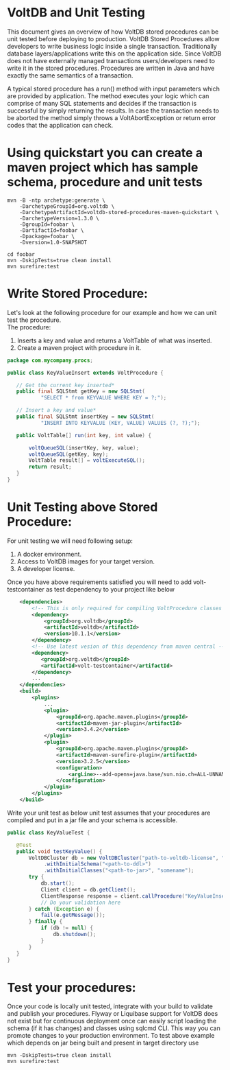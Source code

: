 # VoltDB and Unit Testing

This document gives an overview of how VoltDB stored procedures can be unit tested before deploying to production.
VoltDB Stored Procedures allow developers to write business logic inside a single transaction. Traditionally database layers/applications write this on the application side. Since VoltDB does not have externally managed transactions users/developers need to write it in the stored procedures. Procedures are written in Java and have exactly the same semantics of a transaction.

A typical stored procedure has a run() method with input parameters which are provided by application. The method executes your logic which can comprise of many SQL statements and decides if the transaction is successful by simply returning the results. In case the transaction needs to be aborted the method simply throws a VoltAbortException or return error codes that the application can check.

# Using quickstart you can create a maven project which has sample schema, procedure and unit tests
```shell
mvn -B -ntp archetype:generate \
    -DarchetypeGroupId=org.voltdb \
    -DarchetypeArtifactId=voltdb-stored-procedures-maven-quickstart \
    -DarchetypeVersion=1.3.0 \
    -DgroupId=foobar \
    -DartifactId=foobar \
    -Dpackage=foobar \
    -Dversion=1.0-SNAPSHOT

cd foobar
mvn -DskipTests=true clean install
mvn surefire:test
```    

# Write Stored Procedure:

Let's look at the following procedure for our example and how we can unit test the procedure.   
The procedure:

1. Inserts a key and value and returns a VoltTable  of what was inserted.
2. Create a maven project with procedure in it.

```java
package com.mycompany.procs;

public class KeyValueInsert extends VoltProcedure {

   // Get the current key inserted*  
   public final SQLStmt getKey = new SQLStmt(  
           "SELECT * from KEYVALUE WHERE KEY = ?;");

   // Insert a key and value*  
   public final SQLStmt insertKey = new SQLStmt(  
           "INSERT INTO KEYVALUE (KEY, VALUE) VALUES (?, ?);");

   public VoltTable[] run(int key, int value) {

       voltQueueSQL(insertKey, key, value);  
       voltQueueSQL(getKey, key);  
       VoltTable result[] = voltExecuteSQL();
       return result;  
   }  
}
```

# Unit Testing above Stored Procedure:

For unit testing we will need following setup:

1. A docker environment.  
2. Access to VoltDB images for your target version.  
3. A developer license.

Once you have above requirements satisfied you will need to add volt-testcontainer as test dependency to your project like below
```xml
    <dependencies>
        <!-- This is only required for compiling VoltProcedure classes no need to package them -->
        <dependency>
            <groupId>org.voltdb</groupId>
            <artifactId>voltdb</artifactId>
            <version>10.1.1</version>
        </dependency>
        <!-- Use latest vesion of this dependency from maven central -->
        <dependency>
           <groupId>org.voltdb</groupId>
           <artifactId>volt-testcontainer</artifactId>
        </dependency>
        ...
    </dependencies>
    <build>
        <plugins>
            ...
            <plugin>
                <groupId>org.apache.maven.plugins</groupId>
                <artifactId>maven-jar-plugin</artifactId>
                <version>3.4.2</version>
            </plugin>
            <plugin>
                <groupId>org.apache.maven.plugins</groupId>
                <artifactId>maven-surefire-plugin</artifactId>
                <version>3.2.5</version>
                <configuration>
                    <argLine>--add-opens=java.base/sun.nio.ch=ALL-UNNAMED</argLine>
                </configuration>
            </plugin>
        </plugins>
    </build>
```

Write your unit test as below unit test assumes that your procedures are compiled and put in a jar file and your schema is accessible.
```java
public class KeyValueTest {

   @Test  
   public void testKeyValue() {  
       VoltDBCluster db = new VoltDBCluster("path-to-voltdb-license", "voltdb/voltdb-enterprise:14.1.0")
            .withInitialSchema("<path-to-ddl>")
            .withInitialClasses("<path-to-jar>", "somename");
       try {  
           db.start();
           Client client = db.getClient();
           ClientResponse response = client.callProcedure("KeyValueInsert", 10, 10);
           // Do your validation here
       } catch (Exception e) {  
           fail(e.getMessage());  
       } finally {  
           if (db != null) {
               db.shutdown();  
           }  
       }  
   }  
}
```

# Test your procedures:

Once your code is locally unit tested, integrate with your build to validate and publish your procedures. Flyway or Liquibase support for VoltDB does not exist but for continuous deployment once can easily script loading the schema (if it has changes) and classes using sqlcmd CLI. This way you can promote changes to your production environment.
To test above example which depends on jar being built and present in target directory use
```shell
mvn -DskipTests=true clean install
mvn surefire:test
```
